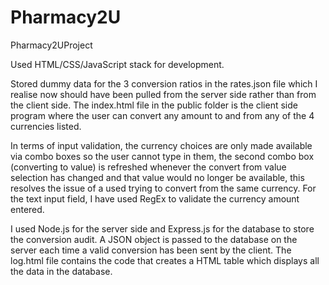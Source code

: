 # Pharmacy2U
Pharmacy2UProject

Used HTML/CSS/JavaScript stack for development.

Stored dummy data for the 3 conversion ratios in the rates.json file which I realise now should have been pulled from the server side rather than from the client side. The index.html file in the public folder is the client side program where the user can convert any amount to and from any of the 4 currencies listed. 

In terms of input validation, the currency choices are only made available via combo boxes so the user cannot type in them, the second combo box (converting to value) is refreshed whenever the convert from value selection has changed and that value would no longer be available, this resolves the issue of a used trying to convert from the same currency. For the text input field, I have used RegEx to validate the currency amount entered.

I used Node.js for the server side and Express.js for the database to store the conversion audit. A JSON object is passed to the database on the server each time a valid conversion has been sent by the client. The log.html file contains the code that creates a HTML table which displays all the data in the database.

